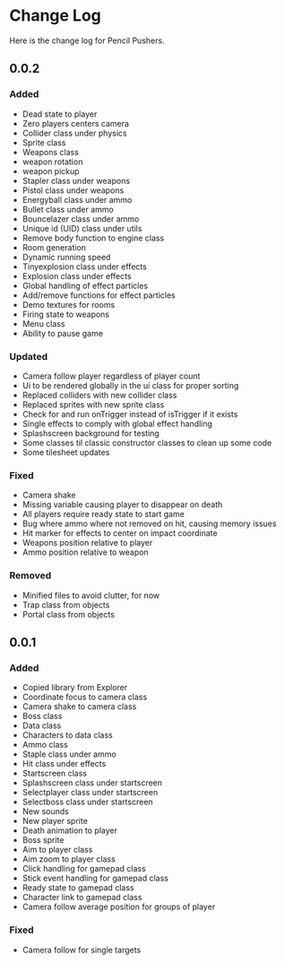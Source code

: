 # Change Log

Here is the change log for Pencil Pushers.

## 0.0.2

### Added
* Dead state to player
* Zero players centers camera
* Collider class under physics
* Sprite class
* Weapons class
* weapon rotation
* weapon pickup
* Stapler class under weapons
* Pistol class under weapons
* Energyball class under ammo
* Bullet class under ammo
* Bouncelazer class under ammo
* Unique id (UID) class under utils
* Remove body function to engine class
* Room generation
* Dynamic running speed
* Tinyexplosion class under effects
* Explosion class under effects
* Global handling of effect particles
* Add/remove functions for effect particles
* Demo textures for rooms
* Firing state to weapons
* Menu class
* Ability to pause game

### Updated
* Camera follow player regardless of player count
* Ui to be rendered globally in the ui class for proper sorting
* Replaced colliders with new collider class
* Replaced sprites with new sprite class
* Check for and run onTrigger instead of isTrigger if it exists
* Single effects to comply with global effect handling
* Splashscreen background for testing
* Some classes til classic constructor classes to clean up some code
* Some tilesheet updates

### Fixed
* Camera shake
* Missing variable causing player to disappear on death
* All players require ready state to start game
* Bug where ammo where not removed on hit, causing memory issues
* Hit marker for effects to center on impact coordinate
* Weapons position relative to player
* Ammo position relative to weapon

### Removed
* Minified files to avoid clutter, for now
* Trap class from objects
* Portal class from objects

## 0.0.1

### Added
* Copied library from Explorer
* Coordinate focus to camera class
* Camera shake to camera class
* Boss class
* Data class
* Characters to data class
* Ammo class
* Staple class under ammo
* Hit class under effects
* Startscreen class
* Splashscreen class under startscreen
* Selectplayer class under startscreen
* Selectboss class under startscreen
* New sounds
* New player sprite
* Death animation to player
* Boss sprite
* Aim to player class
* Aim zoom to player class
* Click handling for gamepad class
* Stick event handling for gamepad class
* Ready state to gamepad class
* Character link to gamepad class
* Camera follow average position for groups of player

### Fixed
* Camera follow for single targets